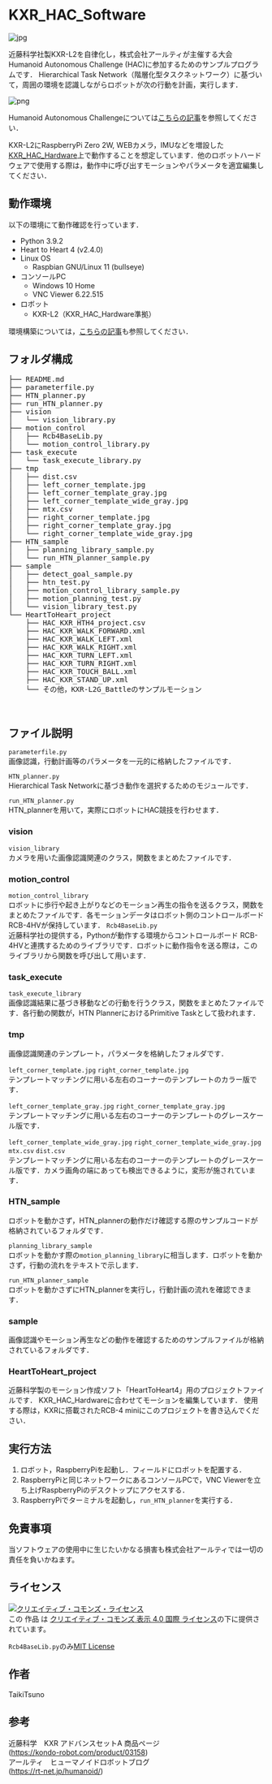 # KXR_HAC_Software
![jpg](https://github.com/rt-net/KXR_HAC_Software/assets/103564180/5ae96d94-1070-4794-992b-afbceb43f62b "KXR-HAC")

近藤科学社製KXR-L2を自律化し，株式会社アールティが主催する大会 Humanoid Autonomous Challenge (HAC)に参加するためのサンプルプログラムです．
Hierarchical Task Network（階層化型タスクネットワーク）に基づいて，周囲の環境を認識しながらロボットが次の行動を計画，実行します．<br>

![png](https://github.com/rt-net/KXR_HAC_Software/assets/103564180/9fd10c19-fb3d-4425-acf8-540438e32e46 "HTN Planner")

Humanoid Autonomous Challengeについては[こちらの記事](https://www.rt-shop.jp/blog/archives/10714)を参照してください．<br>

KXR-L2にRaspberryPi Zero 2W, WEBカメラ，IMUなどを増設した[KXR_HAC_Hardware](https://github.com/rt-net/KXR_HAC_Hardware.git)上で動作することを想定しています．他のロボットハードウェアで使用する際は，動作中に呼び出すモーションやパラメータを適宜編集してください．<br>

## 動作環境
以下の環境にて動作確認を行っています．
- Python 3.9.2
- Heart to Heart 4 (v2.4.0)
- Linux OS
    - Raspbian GNU/Linux 11 (bullseye)
- コンソールPC
    - Windows 10 Home
    - VNC Viewer 6.22.515
- ロボット
    - KXR-L2（KXR_HAC_Hardware準拠）

環境構築については，[こちらの記事](https://rt-net.jp/humanoid/archives/5037)も参照してください．

## フォルダ構成
<pre>
├── README.md
├── parameterfile.py
├── HTN_planner.py
├── run_HTN_planner.py
├── vision
│   └── vision_library.py
├── motion_control
│   ├── Rcb4BaseLib.py
│   └── motion_control_library.py
├── task_execute
│   └── task_execute_library.py
├── tmp
│   ├── dist.csv
│   ├── left_corner_template.jpg
│   ├── left_corner_template_gray.jpg
│   ├── left_corner_template_wide_gray.jpg
│   ├── mtx.csv
│   ├── right_corner_template.jpg
│   ├── right_corner_template_gray.jpg
│   └── right_corner_template_wide_gray.jpg
├── HTN_sample
│   ├── planning_library_sample.py
│   └── run_HTN_planner_sample.py
├── sample
│   ├── detect_goal_sample.py
│   ├── htn_test.py
│   ├── motion_control_library_sample.py
│   ├── motion_planning_test.py
│   └── vision_library_test.py
└── HeartToHeart_project
    ├── HAC_KXR_HTH4_project.csv
    ├── HAC_KXR_WALK_FORWARD.xml
    ├── HAC_KXR_WALK_LEFT.xml
    ├── HAC_KXR_WALK_RIGHT.xml
    ├── HAC_KXR_TURN_LEFT.xml
    ├── HAC_KXR_TURN_RIGHT.xml
    ├── HAC_KXR_TOUCH_BALL.xml
    ├── HAC_KXR_STAND_UP.xml
    └── その他，KXR-L2G_Battleのサンプルモーション

 </pre>

## ファイル説明
```parameterfile.py```<br>
画像認識，行動計画等のパラメータを一元的に格納したファイルです．<br>

```HTN_planner.py```<br>
Hierarchical Task Networkに基づき動作を選択するためのモジュールです．<br>

```run_HTN_planner.py```<br>
HTN_plannerを用いて，実際にロボットにHAC競技を行わせます．

### vision
```vision_library```<br>
カメラを用いた画像認識関連のクラス，関数をまとめたファイルです．
### motion_control
```motion_control_library```<br>
ロボットに歩行や起き上がりなどのモーション再生の指令を送るクラス，関数をまとめたファイルです．各モーションデータはロボット側のコントロールボード RCB-4HVが保持しています．
```Rcb4BaseLib.py```<br>
近藤科学社の提供する，Pythonが動作する環境からコントロールボード RCB-4HVと連携するためのライブラリです．ロボットに動作指令を送る際は，このライブラリから関数を呼び出して用います．<br>
### task_execute
```task_execute_library```<br>
画像認識結果に基づき移動などの行動を行うクラス，関数をまとめたファイルです．各行動の関数が，HTN PlannerにおけるPrimitive Taskとして扱われます．
### tmp
画像認識関連のテンプレート，パラメータを格納したフォルダです．<br>

```left_corner_template.jpg``` ```right_corner_template.jpg```<br>
テンプレートマッチングに用いる左右のコーナーのテンプレートのカラー版です．<br>

```left_corner_template_gray.jpg``` ```right_corner_template_gray.jpg```<br>
テンプレートマッチングに用いる左右のコーナーのテンプレートのグレースケール版です．<br>

```left_corner_template_wide_gray.jpg``` ```right_corner_template_wide_gray.jpg``` ```mtx.csv``` ```dist.csv```<br>
テンプレートマッチングに用いる左右のコーナーのテンプレートのグレースケール版です．カメラ画角の端にあっても検出できるように，変形が施されています．<br>
### HTN_sample
ロボットを動かさず，HTN_plannerの動作だけ確認する際のサンプルコードが格納されているフォルダです．<br>

```planning_library_sample```<br>
ロボットを動かす際の```motion_planning_library```に相当します．ロボットを動かさず，行動の流れをテキストで示します．<br>

```run_HTN_planner_sample```<br>
ロボットを動かさずにHTN_plannerを実行し，行動計画の流れを確認できます．<br>
### sample
画像認識やモーション再生などの動作を確認するためのサンプルファイルが格納されているフォルダです．

### HeartToHeart_project
近藤科学製のモーション作成ソフト「HeartToHeart4」用のプロジェクトファイルです．
KXR_HAC_Hardwareに合わせてモーションを編集しています．
使用する際は，KXRに搭載されたRCB-4 miniにこのプロジェクトを書き込んでください．

## 実行方法
1. ロボット，RaspberryPiを起動し．フィールドにロボットを配置する．
2. RaspberryPiと同じネットワークにあるコンソールPCで，VNC Viewerを立ち上げRaspberryPiのデスクトップにアクセスする．
3. RaspberryPiでターミナルを起動し，```run_HTN_planner```を実行する．

## 免責事項
当ソフトウェアの使用中に生じたいかなる損害も株式会社アールティでは一切の責任を負いかねます。 

## ライセンス
<a rel="license" href="http://creativecommons.org/licenses/by/4.0/"><img alt="クリエイティブ・コモンズ・ライセンス" style="border-width:0" src="https://i.creativecommons.org/l/by/4.0/88x31.png" /></a><br />この 作品 は <a rel="license" href="http://creativecommons.org/licenses/by/4.0/">クリエイティブ・コモンズ 表示 4.0 国際 ライセンス</a>の下に提供されています。

```Rcb4BaseLib.py```のみ[MIT License](http://opensource.org/licenses/mit-license.php)

## 作者
TaikiTsuno

## 参考
近藤科学　KXR アドバンスセットA  商品ページ<br>
(https://kondo-robot.com/product/03158)<br>
アールティ　ヒューマノイドロボットブログ<br>
(https://rt-net.jp/humanoid/)

